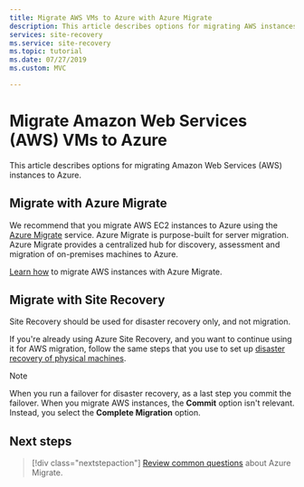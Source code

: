 ```yaml
---
title: Migrate AWS VMs to Azure with Azure Migrate
description: This article describes options for migrating AWS instances to Azure, and recommends Azure Migrate.
services: site-recovery
ms.service: site-recovery
ms.topic: tutorial
ms.date: 07/27/2019
ms.custom: MVC

---
```

# Migrate Amazon Web Services (AWS) VMs to Azure

This article describes options for migrating Amazon Web Services (AWS) instances to Azure.

## Migrate with Azure Migrate

We recommend that you migrate AWS EC2 instances to Azure using the [Azure Migrate](../migrate/migrate-services-overview.md) service. Azure Migrate is purpose-built for server migration. Azure Migrate provides a centralized hub for discovery, assessment and migration of on-premises machines to Azure.

[Learn how](../migrate/tutorial-migrate-aws-virtual-machines.md) to migrate AWS instances with Azure Migrate. 


## Migrate with Site Recovery

Site Recovery should be used for disaster recovery only, and not migration.

If you're already using Azure Site Recovery, and you want to continue using it for AWS migration, follow the same steps that you use to set up [disaster recovery of physical machines](physical-azure-disaster-recovery.md).


> [!NOTE]
> When you run a failover for disaster recovery, as a last step you commit the failover. When you migrate AWS instances, the **Commit** option isn't relevant. Instead, you select the **Complete Migration** option. 

## Next steps

> [!div class="nextstepaction"]
> [Review common questions](../migrate/resources-faq.md) about Azure Migrate.
